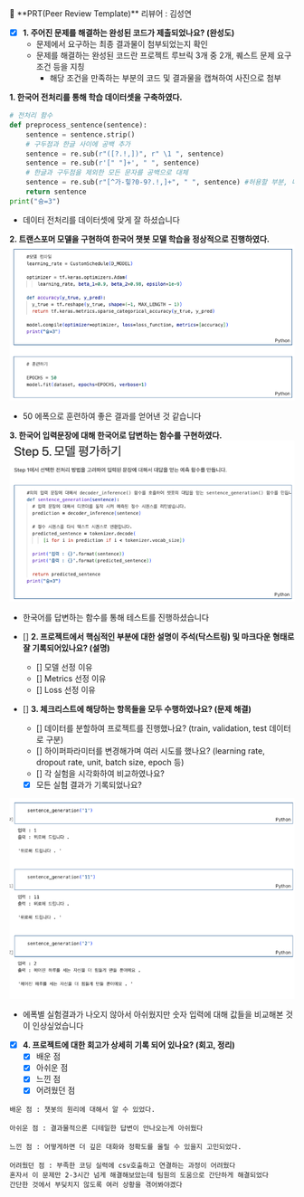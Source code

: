 
<aside>
🔑 **PRT(Peer Review Template)**
리뷰어 : 김성연

- [x]  **1. 주어진 문제를 해결하는 완성된 코드가 제출되었나요? (완성도)**
    - 문제에서 요구하는 최종 결과물이 첨부되었는지 확인
    - 문제를 해결하는 완성된 코드란 프로젝트 루브릭 3개 중 2개, 
    퀘스트 문제 요구조건 등을 지칭
        - 해당 조건을 만족하는 부분의 코드 및 결과물을 캡쳐하여 사진으로 첨부

**1. 한국어 전처리를 통해 학습 데이터셋을 구축하였다.**
```python
# 전처리 함수
def preprocess_sentence(sentence):
    sentence = sentence.strip()
    # 구두점과 한글 사이에 공백 추가
    sentence = re.sub(r"([?.!,])", r" \1 ", sentence)
    sentence = re.sub(r'[" "]+', " ", sentence)
    # 한글과 구두점을 제외한 모든 문자를 공백으로 대체
    sentence = re.sub(r"[^가-힣?0-9?.!,]+", " ", sentence) #허용할 부분, 나머지 공백
    return sentence
print("슝=3")
```
- 데이터 전처리를 데이터셋에 맞게 잘 하셨습니다

**2. 트랜스포머 모델을 구현하여 한국어 챗봇 모델 학습을 정상적으로 진행하였다.**
![img](img.png)
- 50 에폭으로 훈련하여 좋은 결과를 얻어낸 것 같습니다

**3. 한국어 입력문장에 대해 한국어로 답변하는 함수를 구현하였다.**
![img](img2.png)
- 한국어를 답변하는 함수를 통해 테스트를 진행하셨습니다


- []  **2. 프로젝트에서 핵심적인 부분에 대한 설명이 주석(닥스트링) 및 마크다운 형태로 잘 기록되어있나요? (설명)**
    - []  모델 선정 이유
    - []  Metrics 선정 이유
    - []  Loss 선정 이유

- []  **3. 체크리스트에 해당하는 항목들을 모두 수행하였나요? (문제 해결)**
    - []  데이터를 분할하여 프로젝트를 진행했나요? (train, validation, test 데이터로 구분)
    - []  하이퍼파라미터를 변경해가며 여러 시도를 했나요? (learning rate, dropout rate, unit, batch size, epoch 등)
    - []  각 실험을 시각화하여 비교하였나요?
    - [x]  모든 실험 결과가 기록되었나요?

![img](img3.png)
- 에폭별 실험결과가 나오지 않아서 아쉬웠지만 숫자 입력에 대해 값들을 비교해본 것이 인상싶었습니다

- [x]  **4. 프로젝트에 대한 회고가 상세히 기록 되어 있나요? (회고, 정리)**
    - [x]  배운 점
    - [x]  아쉬운 점
    - [x]  느낀 점
    - [x]  어려웠던 점

```text
배운 점 : 챗봇의 원리에 대해서 알 수 있었다.

아쉬운 점 : 결과물적으론 디테일한 답변이 안나오는게 아쉬웠다

느낀 점 : 어떻게하면 더 깊은 대화와 정확도를 올릴 수 있을지 고민되었다.

어려웠던 점 : 부족한 코딩 실력에 csv호출하고 연결하는 과정이 어려웠다
혼자서 이 문제만 2-3시간 넘게 해결해보았는데 팀원의 도움으로 간단하게 해결되었다
간단한 것에서 부딪치지 않도록 여러 상황을 겪어봐야겠다
```

</aside>
